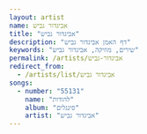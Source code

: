 ```yaml
---
layout: artist
name: אביגדור גביש
title: "אביגדור גביש"
description: "דף האמן אביגדור גביש"
keywords: "שירים, מוזיקה, אביגדור גביש"
permalink: /artists/אביגדור-גביש
redirect_from:
  - /artists/list/אביגדור גביש
songs:
  - number: "55131"
    name: "להודות"
    album: "סינגלים"
    artist: "אביגדור גביש"
---
```

